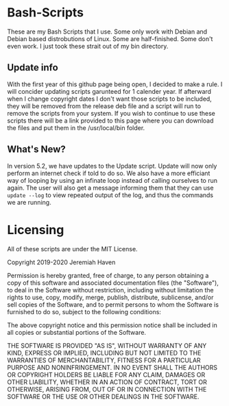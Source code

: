# Bash-Scripts
These are my Bash Scripts that I use. Some only work with Debian and Debian based distrobutions of Linux.
Some are half-finished. Some don't even work. I just took these strait out of my bin directory.

## Update info
With the first year of this github page being open, I decided to make a rule. I will concider updating
scripts garunteed for 1 calender year. If afterward when I change copyright dates I don't want those
scripts to be included, they will be removed from the release deb file and a script will run to remove
the scripts from your system. If you wish to continue to use these scripts there will be a link provided
to this page where you can download the files and put them in the /usr/local/bin folder.

## What's New?
In version 5.2, we have updates to the Update script. Update will now only perform an internet
check if told to do so. We also have a more efficiant way of looping by using an infinate
loop instead of calling ourselves to run again. The user will also get a message informing
them that they can use `update --log` to view repeated output of the log, and thus the
commands we are running.

# Licensing
All of these scripts are under the MIT License.

Copyright 2019-2020 Jeremiah Haven

Permission is hereby granted, free of charge, to any person obtaining a copy of this software and associated documentation files (the "Software"), to deal in the Software without restriction, including without limitation the rights to use, copy, modify, merge, publish, distribute, sublicense, and/or sell copies of the Software, and to permit persons to whom the Software is furnished to do so, subject to the following conditions:

The above copyright notice and this permission notice shall be included in all copies or substantial portions of the Software.

THE SOFTWARE IS PROVIDED "AS IS", WITHOUT WARRANTY OF ANY KIND, EXPRESS OR IMPLIED, INCLUDING BUT NOT LIMITED TO THE WARRANTIES OF MERCHANTABILITY, FITNESS FOR A PARTICULAR PURPOSE AND NONINFRINGEMENT. IN NO EVENT SHALL THE AUTHORS OR COPYRIGHT HOLDERS BE LIABLE FOR ANY CLAIM, DAMAGES OR OTHER LIABILITY, WHETHER IN AN ACTION OF CONTRACT, TORT OR OTHERWISE, ARISING FROM, OUT OF OR IN CONNECTION WITH THE SOFTWARE OR THE USE OR OTHER DEALINGS IN THE SOFTWARE.
